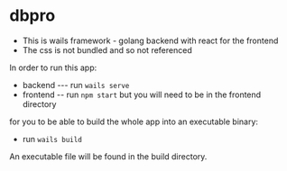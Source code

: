 # dbpro

* This is  wails framework - golang backend with react for the frontend
* The css is not bundled and so not referenced

In order to run this app:
 - backend --- run `wails serve`
 - frontend -- run `npm start` but you will need to be in the frontend directory
 
 for you to be able to build the whole app into an executable binary:
 - run `wails build`
 
 An executable file will be found in the build directory.
